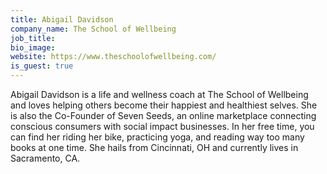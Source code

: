 ```yaml
---
title: Abigail Davidson
company_name: The School of Wellbeing
job_title:
bio_image:
website: https://www.theschoolofwellbeing.com/
is_guest: true
---
```


Abigail Davidson is a life and wellness coach at The School of Wellbeing and loves helping others become their happiest and healthiest selves. She is also the Co-Founder of Seven Seeds, an online marketplace connecting conscious consumers with social impact businesses. In her free time, you can find her riding her bike, practicing yoga, and reading way too many books at one time. She hails from Cincinnati, OH and currently lives in Sacramento, CA.
